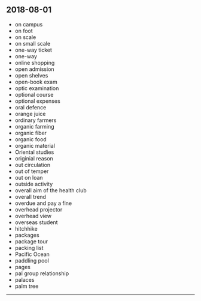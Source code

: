 2018-08-01
---
- on campus
- on foot
- on scale
- on small scale
- one-way ticket
- one-way
- online shopping
- open admission
- open shelves
- open-book exam
- optic examination
- optional course
- optional expenses
- oral defence
- orange juice
- ordinary farmers
- organic farming
- organic fiber
- organic food
- organic material
- Oriental studies
- originial reason
- out circulation
- out of temper
- out on loan
- outside activity
- overall aim of the health club
- overall trend
- overdue and pay a fine
- overhead projector
- overhead view
- overseas student
- hitchhike
- packages
- package tour
- packing list
- Pacific Ocean
- paddling pool
- pages
- pal group relationship
- palaces
- palm tree
---
